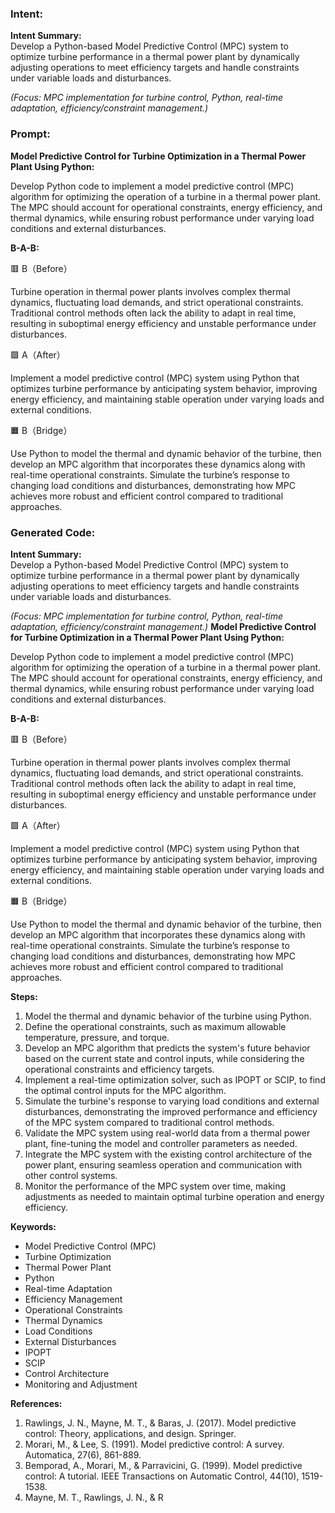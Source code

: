 ### Intent:
**Intent Summary:**  
Develop a Python-based Model Predictive Control (MPC) system to optimize turbine performance in a thermal power plant by dynamically adjusting operations to meet efficiency targets and handle constraints under variable loads and disturbances.  

*(Focus: MPC implementation for turbine control, Python, real-time adaptation, efficiency/constraint management.)*

### Prompt:
**Model Predictive Control for Turbine Optimization in a Thermal Power Plant Using Python:**

Develop Python code to implement a model predictive control (MPC) algorithm for optimizing the operation of a turbine in a thermal power plant. The MPC should account for operational constraints, energy efficiency, and thermal dynamics, while ensuring robust performance under varying load conditions and external disturbances.

**B-A-B:**

🟥 B（Before）

Turbine operation in thermal power plants involves complex thermal dynamics, fluctuating load demands, and strict operational constraints. Traditional control methods often lack the ability to adapt in real time, resulting in suboptimal energy efficiency and unstable performance under disturbances.

🟩 A（After）

Implement a model predictive control (MPC) system using Python that optimizes turbine performance by anticipating system behavior, improving energy efficiency, and maintaining stable operation under varying loads and external conditions.

🟧 B（Bridge）

Use Python to model the thermal and dynamic behavior of the turbine, then develop an MPC algorithm that incorporates these dynamics along with real-time operational constraints. Simulate the turbine’s response to changing load conditions and disturbances, demonstrating how MPC achieves more robust and efficient control compared to traditional approaches.

### Generated Code:
**Intent Summary:**  
Develop a Python-based Model Predictive Control (MPC) system to optimize turbine performance in a thermal power plant by dynamically adjusting operations to meet efficiency targets and handle constraints under variable loads and disturbances.  

*(Focus: MPC implementation for turbine control, Python, real-time adaptation, efficiency/constraint management.)*
**Model Predictive Control for Turbine Optimization in a Thermal Power Plant Using Python:**

Develop Python code to implement a model predictive control (MPC) algorithm for optimizing the operation of a turbine in a thermal power plant. The MPC should account for operational constraints, energy efficiency, and thermal dynamics, while ensuring robust performance under varying load conditions and external disturbances.

**B-A-B:**

🟥 B（Before）

Turbine operation in thermal power plants involves complex thermal dynamics, fluctuating load demands, and strict operational constraints. Traditional control methods often lack the ability to adapt in real time, resulting in suboptimal energy efficiency and unstable performance under disturbances.

🟩 A（After）

Implement a model predictive control (MPC) system using Python that optimizes turbine performance by anticipating system behavior, improving energy efficiency, and maintaining stable operation under varying loads and external conditions.

🟧 B（Bridge）

Use Python to model the thermal and dynamic behavior of the turbine, then develop an MPC algorithm that incorporates these dynamics along with real-time operational constraints. Simulate the turbine’s response to changing load conditions and disturbances, demonstrating how MPC achieves more robust and efficient control compared to traditional approaches.

**Steps:**

1. Model the thermal and dynamic behavior of the turbine using Python.
2. Define the operational constraints, such as maximum allowable temperature, pressure, and torque.
3. Develop an MPC algorithm that predicts the system's future behavior based on the current state and control inputs, while considering the operational constraints and efficiency targets.
4. Implement a real-time optimization solver, such as IPOPT or SCIP, to find the optimal control inputs for the MPC algorithm.
5. Simulate the turbine's response to varying load conditions and external disturbances, demonstrating the improved performance and efficiency of the MPC system compared to traditional control methods.
6. Validate the MPC system using real-world data from a thermal power plant, fine-tuning the model and controller parameters as needed.
7. Integrate the MPC system with the existing control architecture of the power plant, ensuring seamless operation and communication with other control systems.
8. Monitor the performance of the MPC system over time, making adjustments as needed to maintain optimal turbine operation and energy efficiency.

**Keywords:**

- Model Predictive Control (MPC)
- Turbine Optimization
- Thermal Power Plant
- Python
- Real-time Adaptation
- Efficiency Management
- Operational Constraints
- Thermal Dynamics
- Load Conditions
- External Disturbances
- IPOPT
- SCIP
- Control Architecture
- Monitoring and Adjustment

**References:**

1. Rawlings, J. N., Mayne, M. T., & Baras, J. (2017). Model predictive control: Theory, applications, and design. Springer.
2. Morari, M., & Lee, S. (1991). Model predictive control: A survey. Automatica, 27(6), 861-889.
3. Bemporad, A., Morari, M., & Parravicini, G. (1999). Model predictive control: A tutorial. IEEE Transactions on Automatic Control, 44(10), 1519-1538.
4. Mayne, M. T., Rawlings, J. N., & R
